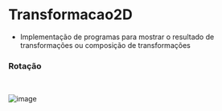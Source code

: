 # Transformacao2D
- Implementação de programas para mostrar o resultado de transformações ou composição de transformações
### Rotação
</br>

![image](https://user-images.githubusercontent.com/55249802/214730846-ff391326-3a56-41bd-9095-02134eb18c62.png)
</br>

